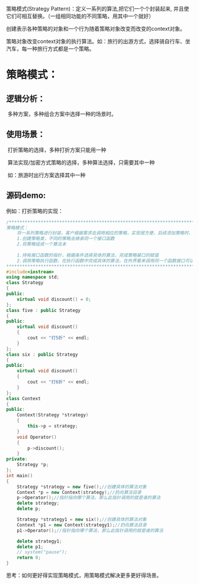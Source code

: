 策略模式(Strategy Pattern)：定义一系列的算法,把它们一个个封装起来, 并且使它们可相互替换。（一组相同功能的不同策略，用其中一个就好）

​		创建表示各种策略的对象和一个行为随着策略对象改变而改变的context对象。

​		策略对象改变context对象的执行算法。如：旅行的出游方式，选择骑自行车、坐汽车，每一种旅行方式都是一个策略。

# 策略模式：

## 逻辑分析：

​	多种方案，多种组合方案中选择一种的场景时。

## 使用场景：

​	打折策略的选择，多种打折方案只能用一种

​	算法实现/加密方式策略的选择，多种算法选择，只需要其中一种

​	如：旅游时出行方案选择其中一种

## 源码demo:

例如：打折策略的实现：

```c++
/********************************************************************************************
策略模式：
    将一系列策略进行封装，客户根据需求去调用相应的策略，实现很方便，后续添加策略时，只需继承接口并实现该策略
    1.创建策略类，不同的策略去继承同一个接口函数
    2.将策略组成一个算法本
    
    1.持有接口函数的指针，根据条件选择具体的算法，完成策略接口的赋值
    2.调用策略执行函数，在执行函数中完成具体的算法，在外界看来调用同一个函数接口可以执行不同的策略
***********************************************************************************************/
#include<iostream>
using namespace std;
class Strategy
{
public:
    virtual void discount() = 0;
};
class five : public Strategy
{
public:
    virtual void discount()
    {
        cout << "打5折" << endl;
    }
};
class six : public Strategy
{
public:
    virtual void discount()
    {
        cout << "打6折" << endl;
    }
};
class Context
{
public:
    Context(Strategy *strategy)
    {
        this->p = strategy;
    }
    void Operator()
    {
        p->discount();
    }
private:
    Strategy *p;
};
int main()
{
    Strategy *strategy = new five();//创建具体的算法对象
    Context *p = new Context(strategy);//扔向算法目录
    p->Operator();//指针指向哪个算法，那么此指针调用的就是谁的算法
    delete strategy;
    delete p;

    Strategy *strategy1 = new six();//创建具体的算法对象
    Context *p1 = new Context(strategy1);//扔向算法目录
    p1->Operator();//指针指向哪个算法，那么此指针调用的就是谁的算法

    delete strategy1;
    delete p1;
    // system("pause");
    return 0;
}
```

思考：如何更好得实现策略模式，用策略模式解决更多更好得场景。